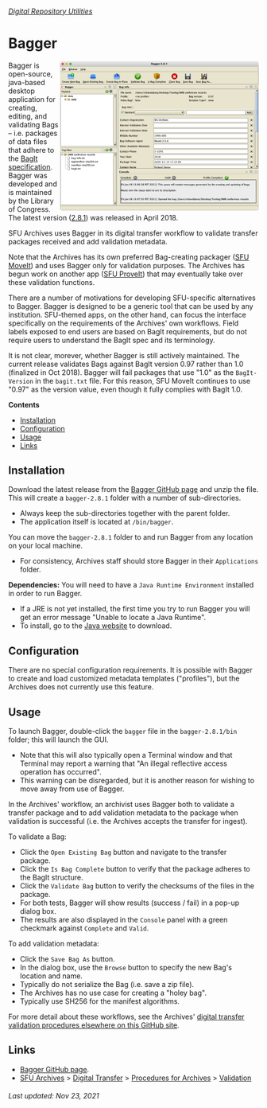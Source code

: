 ###### [Digital Repository Utilities](../README.md)

# Bagger
<img align="right" width="400" src="../screenshots/bagger.png">

Bagger is open-source, java-based desktop application for creating, editing, and validating Bags – i.e. packages of data files that adhere to the [BagIt specification](https://tools.ietf.org/html/rfc8493). Bagger was developed and is maintained by the Library of Congress. The latest version ([2.8.1](https://github.com/LibraryOfCongress/bagger/releases/tag/v2.8.1)) was released in April 2018.

SFU Archives uses Bagger in its digital transfer workflow to validate transfer packages received and add validation metadata.

Note that the Archives has its own preferred Bag-creating packager ([SFU MoveIt](sfu-moveit.md)) and uses Bagger only for validation purposes. The Archives has begun work on another app ([SFU ProveIt](sfu-proveit.md)) that may eventually take over these validation functions.

There are a number of motivations for developing SFU-specific alternatives to Bagger. Bagger is designed to be a generic tool that can be used by any institution. SFU-themed apps, on the other hand, can focus the interface specifically on the requirements of the Archives' own workflows. Field labels exposed to end users are based on BagIt requirements, but do not require users to understand the BagIt spec and its terminology.

It is not clear, morever, whether Bagger is still actively maintained. The current release validates Bags against BagIt version 0.97 rather than 1.0 (finalized in Oct 2018). Bagger will fail packages that use "1.0" as the `BagIt-Version` in the `bagit.txt` file. For this reason, SFU MoveIt continues to use "0.97" as the version value, even though it fully complies with BagIt 1.0.

**Contents**
- [Installation](#installation)
- [Configuration](#configuration)
- [Usage](#usage)
- [Links](#links)

## Installation
Download the latest release from the [Bagger GitHub page](https://github.com/LibraryOfCongress/bagger/releases/tag/v2.8.1) and unzip the file. This will create a `bagger-2.8.1` folder with a number of sub-directories.
- Always keep the sub-directories together with the parent folder.
- The application itself is located at `/bin/bagger`.

You can move the `bagger-2.8.1` folder to and run Bagger from any location on your local machine.
- For consistency, Archives staff should store Bagger in their `Applications` folder.

**Dependencies:**
You will need to have a `Java Runtime Environment` installed in order to run Bagger.
- If a JRE is not yet installed, the first time you try to run Bagger you will get an error message "Unable to locate a Java Runtime".
- To install, go to the [Java website](https://java.com/en/download/) to download.

## Configuration
There are no special configuration requirements. It is possible with Bagger to create and load customized metadata templates ("profiles"), but the Archives does not currently use this feature.

## Usage
To launch Bagger, double-click the `bagger` file in the `bagger-2.8.1/bin` folder; this will launch the GUI.
- Note that this will also typically open a Terminal window and that Terminal may report a warning that "An illegal reflective access operation has occurred".
- This warning can be disregarded, but it is another reason for wishing to move away from use of Bagger.

In the Archives' workflow, an archivist uses Bagger both to validate a transfer package and to add validation metadata to the package when validation is successful (i.e. the Archives accepts the transfer for ingest).

To validate a Bag:
- Click the `Open Existing Bag` button and navigate to the transfer package.
- Click the `Is Bag Complete` button to verify that the package adheres to the BagIt structure.
- Click the `Validate Bag` button to verify the checksums of the files in the package.
- For both tests, Bagger will show results (success / fail) in a pop-up dialog box.
- The results are also displayed in the `Console` panel with a green checkmark against `Complete` and `Valid`.

To add validation metadata:
- Click the `Save Bag As` button.
- In the dialog box, use the `Browse` button to specify the new Bag's location and name.
- Typically do not serialize the Bag (i.e. save a zip file).
- The Archives has no use case for creating a "holey bag".
- Typically use SH256 for the manifest algorithms.

For more detail about these workflows, see the Archives' [digital transfer validation procedures elsewhere on this GitHub site](https://github.com/SFU-Archives/digital-transfer/blob/master/procedures/standard-archives/03-validation.md).

## Links
- [Bagger GitHub page](https://github.com/LibraryOfCongress/bagger).
- [SFU Archives](https://github.com/SFU-Archives) > [Digital Transfer](https://github.com/SFU-Archives/digital-transfer) > [Procedures for Archives](https://github.com/SFU-Archives/digital-transfer/blob/master/procedures/standard-archives/00-introduction.md) > [Validation](https://github.com/SFU-Archives/digital-transfer/blob/master/procedures/standard-archives/03-validation.md)

###### Last updated: Nov 23, 2021
